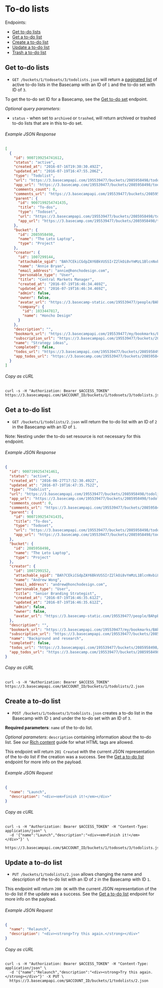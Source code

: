 To-do lists
===========

Endpoints:

- [Get to-do lists](#get-to-do-lists)
- [Get a to-do list](#get-a-to-do-list)
- [Create a to-do list](#create-a-to-do-list)
- [Update a to-do list](#update-a-to-do-list)
- [Trash a to-do list][trash]

Get to-do lists
---------------

* `GET /buckets/1/todosets/3/todolists.json` will return a [paginated list][pagination] of active to-do lists in the Basecamp with an ID of `1` and the to-do set with ID of `3`.

To get the to-do set ID for a Basecamp, see the [Get to-do set][todoset] endpoint.

_Optional query parameters_:

* `status` - when set to `archived` or `trashed`, will return archived or trashed to-do lists that are in this to-do set.

###### Example JSON Response
<!-- START GET /buckets/1/todosets/3/todolists.json -->
```json
[
  {
    "id": 9007199254741612,
    "status": "active",
    "created_at": "2016-07-16T19:30:30.492Z",
    "updated_at": "2016-07-19T16:47:55.206Z",
    "type": "Todolist",
    "url": "https://3.basecampapi.com/195539477/buckets/2085958498/todolists/9007199254741612.json",
    "app_url": "https://3.basecamp.com/195539477/buckets/2085958498/todolists/9007199254741612",
    "comments_count": 0,
    "comments_url": "https://3.basecampapi.com/195539477/buckets/2085958498/recordings/9007199254741612/comments.json",
    "parent": {
      "id": 9007199254741435,
      "title": "To-dos",
      "type": "Todoset",
      "url": "https://3.basecampapi.com/195539477/buckets/2085958498/todosets/9007199254741435.json",
      "app_url": "https://3.basecamp.com/195539477/buckets/2085958498/todosets/9007199254741435"
    },
    "bucket": {
      "id": 2085958498,
      "name": "The Leto Laptop",
      "type": "Project"
    },
    "creator": {
      "id": 1007299144,
      "attachable_sgid": "BAh7CEkiCGdpZAY6BkVUSSIrZ2lkOi8vYmMzL1BlcnNvbi8xMDA3Mjk5MTQ0P2V4cGlyZXNfaW4GOwBUSSIMcHVycG9zZQY7AFRJIg9hdHRhY2hhYmxlBjsAVEkiD2V4cGlyZXNfYXQGOwBUMA==--2e34d7611a9fcaeb82342d015a671cf5e998c036",
      "name": "Annie Bryan",
      "email_address": "annie@honchodesign.com",
      "personable_type": "User",
      "title": "Central Markets Manager",
      "created_at": "2016-07-19T16:46:34.469Z",
      "updated_at": "2016-07-19T16:46:34.469Z",
      "admin": false,
      "owner": false,
      "avatar_url": "https://3.basecamp-static.com/195539477/people/BAhpBEgqCjw=--8266bb0507508f3d46050d57b65924d5e2a005f3/avatar-64-x4",
      "company": {
        "id": 1033447817,
        "name": "Honcho Design"
      }
    },
    "description": "",
    "bookmark_url": "https://3.basecampapi.com/195539477/my/bookmarks/BAh7CEkiCGdpZAY6BkVUSSI0Z2lkOi8vYmMzL1JlY29yZGluZy85MDA3MTk5MjU0NzQxNjEyP2V4cGlyZXNfaW4GOwBUSSIMcHVycG9zZQY7AFRJIg1yZWFkYWJsZQY7AFRJIg9leHBpcmVzX2F0BjsAVDA=--86ec6f857b01309e234a304fe0bcdab3839c53f4.json",
    "subscription_url": "https://3.basecampapi.com/195539477/buckets/2085958498/recordings/9007199254741612/subscription.json",
    "name": "Strategy ideas",
    "completed": false,
    "todos_url": "https://3.basecampapi.com/195539477/buckets/2085958498/todolists/9007199254741612/todos.json",
    "app_todos_url": "https://3.basecamp.com/195539477/buckets/2085958498/todolists/9007199254741612/todos"
  }
]
```
<!-- END GET /buckets/1/todosets/3/todolists.json -->
###### Copy as cURL

``` shell
curl -s -H "Authorization: Bearer $ACCESS_TOKEN" https://3.basecampapi.com/$ACCOUNT_ID/buckets/1/todosets/3/todolists.json
```


Get a to-do list
----------------

* `GET /buckets/1/todolists/2.json` will return the to-do list with an ID of `2` in the Basecamp with an ID of `1`.

Note: Nesting under the to-do set resource is not necessary for this endpoint.

###### Example JSON Response
<!-- START GET /buckets/1/todolists/2.json -->
```json
{
  "id": 9007199254741461,
  "status": "active",
  "created_at": "2016-06-27T17:52:30.492Z",
  "updated_at": "2016-07-19T16:47:35.752Z",
  "type": "Todolist",
  "url": "https://3.basecampapi.com/195539477/buckets/2085958498/todolists/9007199254741461.json",
  "app_url": "https://3.basecamp.com/195539477/buckets/2085958498/todolists/9007199254741461",
  "comments_count": 0,
  "comments_url": "https://3.basecampapi.com/195539477/buckets/2085958498/recordings/9007199254741461/comments.json",
  "parent": {
    "id": 9007199254741435,
    "title": "To-dos",
    "type": "Todoset",
    "url": "https://3.basecampapi.com/195539477/buckets/2085958498/todosets/9007199254741435.json",
    "app_url": "https://3.basecamp.com/195539477/buckets/2085958498/todosets/9007199254741435"
  },
  "bucket": {
    "id": 2085958498,
    "name": "The Leto Laptop",
    "type": "Project"
  },
  "creator": {
    "id": 1007299152,
    "attachable_sgid": "BAh7CEkiCGdpZAY6BkVUSSIrZ2lkOi8vYmMzL1BlcnNvbi8xMDA3Mjk5MTUyP2V4cGlyZXNfaW4GOwBUSSIMcHVycG9zZQY7AFRJIg9hdHRhY2hhYmxlBjsAVEkiD2V4cGlyZXNfYXQGOwBUMA==--c70d0dcbf061acc7ca36da4b88819f15af03df52",
    "name": "Andrew Wong",
    "email_address": "andrew@honchodesign.com",
    "personable_type": "User",
    "title": "Senior Branding Strategist",
    "created_at": "2016-07-19T16:46:35.612Z",
    "updated_at": "2016-07-19T16:46:35.612Z",
    "admin": false,
    "owner": false,
    "avatar_url": "https://3.basecamp-static.com/195539477/people/BAhpBFAqCjw=--0413da7be3ef98ba6e3274f859fb29fc38698edf/avatar-64-x4"
  },
  "description": "",
  "bookmark_url": "https://3.basecampapi.com/195539477/my/bookmarks/BAh7CEkiCGdpZAY6BkVUSSI0Z2lkOi8vYmMzL1JlY29yZGluZy85MDA3MTk5MjU0NzQxNDYxP2V4cGlyZXNfaW4GOwBUSSIMcHVycG9zZQY7AFRJIg1yZWFkYWJsZQY7AFRJIg9leHBpcmVzX2F0BjsAVDA=--36b09454741fb7bec702606062a54a837bfaa750.json",
  "subscription_url": "https://3.basecampapi.com/195539477/buckets/2085958498/recordings/9007199254741461/subscription.json",
  "name": "Background and research",
  "completed": false,
  "todos_url": "https://3.basecampapi.com/195539477/buckets/2085958498/todolists/9007199254741461/todos.json",
  "app_todos_url": "https://3.basecamp.com/195539477/buckets/2085958498/todolists/9007199254741461/todos"
}
```
<!-- END GET /buckets/1/todolists/2.json -->
###### Copy as cURL

``` shell
curl -s -H "Authorization: Bearer $ACCESS_TOKEN" https://3.basecampapi.com/$ACCOUNT_ID/buckets/1/todolists/2.json
```


Create a to-do list
-------------------

* `POST /buckets/1/todosets/3/todolists.json` creates a to-do list in the Basecamp with ID `1` and under the to-do set with an ID of `3`.

**Required parameters**: `name` of the to-do list.

_Optional parameters_: `description` containing information about the to-do list. See our [Rich content][rich] guide for what HTML tags are allowed.

This endpoint will return `201 Created` with the current JSON representation of the to-do list if the creation was a success. See the [Get a to-do list](#get-a-to-do-list) endpoint for more info on the payload.

###### Example JSON Request

``` json
{
  "name": "Launch",
  "description": "<div><em>Finish it!</em></div>"
}
```

###### Copy as cURL

``` shell
curl -s -H "Authorization: Bearer $ACCESS_TOKEN" -H "Content-Type: application/json" \
  -d '{"name":"Launch","description":"<div><em>Finish it!</em></div>"}' \
  https://3.basecampapi.com/$ACCOUNT_ID/buckets/1/todosets/3/todolists.json
```


Update a to-do list
-------------------

* `PUT /buckets/1/todolists/2.json` allows changing the name and description of the to-do list with an ID of `2` in the Basecamp with ID `1`.

This endpoint will return `200 OK` with the current JSON representation of the to-do list if the update was a success. See the [Get a to-do list](#get-a-to-do-list) endpoint for more info on the payload.

###### Example JSON Request

``` json
{
  "name": "Relaunch",
  "description": "<div><strong>Try this again.</strong></div>"
}
```

###### Copy as cURL

``` shell
curl -s -H "Authorization: Bearer $ACCESS_TOKEN" -H "Content-Type: application/json" \
  -d '{"name":"Relaunch","description":"<div><strong>Try this again.</strong></div>"}' -X PUT \
  https://3.basecampapi.com/$ACCOUNT_ID/buckets/1/todolists/2.json
```


[trash]: https://github.com/basecamp/bc3-api/blob/master/sections/recordings.md#trash-a-recording
[pagination]: https://github.com/basecamp/bc3-api/blob/master/README.md#pagination
[todoset]: https://github.com/basecamp/bc3-api/blob/master/sections/todosets.md#get-to-do-set
[todos]: https://github.com/basecamp/bc3-api/blob/master/sections/todos.md#to-dos
[rich]: https://github.com/basecamp/bc3-api/blob/master/README.md#rich-content
